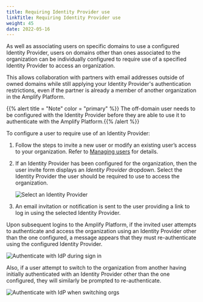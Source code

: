 ```yaml
---
title: Requiring Identity Provider use
linkTitle: Requiring Identity Provider use
weight: 45
date: 2022-05-16
---
```


As well as associating users on specific domains to use a configured Identity Provider, users on domains other than ones associated to the organization can be individually configured to require use of a specified Identity Provider to access an organization.

This allows collaboration with partners with email addresses outside of owned domains while still applying your Identity Provider's authentication restrictions, even if the partner is already a member of another organization in the Amplify Platform.

{{% alert title = "Note" color = "primary" %}} The off-domain user needs to be configured with the Identity Provider before they are able to use it to authenticate with the Amplify Platform.{{% /alert %}}

To configure a user to require use of an Identity Provider:

1. Follow the steps to invite a new user or modify an existing user’s access to your organization. Refer to [Managing users](/docs/management_guide/organizations/managing_organizations/#managing-users) for details.
2. If an Identity Provider has been configured for the organization, then the user invite form displays an *Identity Provider* dropdown. Select the Identity Provider the user should be required to use to access the organization.

    ![Select an Identity Provider](/docs/Images/idp_new_user_form)
    
3. An email invitation or notification is sent to the user providing a link to log in using the selected Identity Provider.

Upon subsequent logins to the Amplify Platform, if the invited user attempts to authenticate and access the organization using an Identity Provider other than the one configured, a message appears that they must re-authenticate using the configured Identity Provider.

![Authenticate with IdP during sign in](/docs/Images/configured_idp_signin_restricted)

Also, if a user attempt to switch to the organization from another having initially authenticated with an Identity Provider other than the one configured, they will similarly be prompted to re-authenticate.

![Authenticate with IdP when switching orgs](/docs/Images/configured_idp_switch_org_restricted)